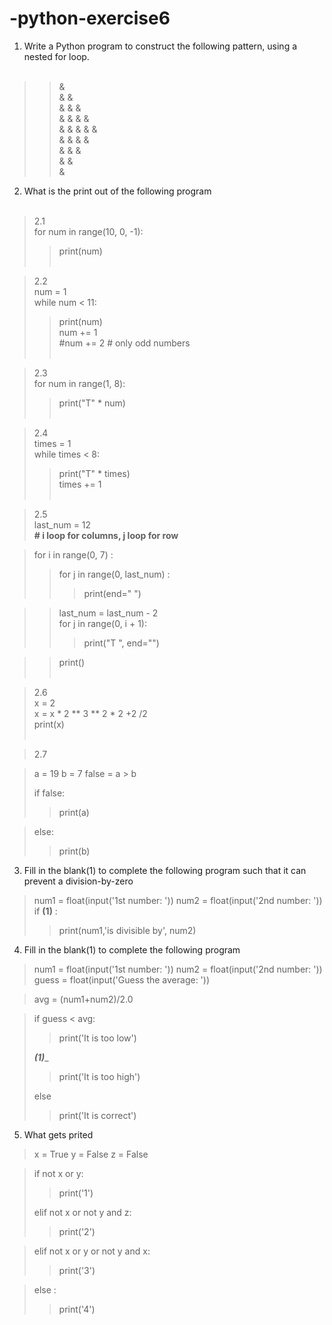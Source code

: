 # -python-exercise6

 1. Write a Python program to construct the following pattern, using a nested for loop.  </br>  </br>

>>&  </br>
>>& &  </br>
>>& & &  </br>
>>& & & &  </br>
>>& & & & &  </br>
>>& & & &  </br>
>>& & &  </br>
>>& &  </br>
>>&  </br>

2. What is the print out of the following program  </br>  </br>

>2.1  </br>
>for num in range(10, 0, -1):  </br>  
>>print(num)  </br>  </br>
    
    
>2.2     </br>
>num = 1   </br>
>while num < 11:   </br>
>> print(num)   </br>
>> num += 1   </br>
>> #num += 2  # only odd numbers   </br>  </br>

>2.3   </br>
>for num in range(1, 8):   </br>
   >>print("T" * num)   </br>  </br>
   
>2.4   </br>
>times = 1   </br>
>while times < 8:   </br>
  >>print("T" * times)   </br>
  >>times += 1   </br>  </br>
    
>2.5    </br>
>last_num = 12   </br>
>**# i loop for columns, j loop for row**  </br>

>for i in range(0, 7) :   </br>
>>for j in range(0, last_num) :  </br>
>>>print(end=" ")   </br>

>>last_num = last_num - 2   </br>
>>for j in range(0, i + 1):   </br>
>>>print("T ", end="")   </br>

>>print()   </br>  </br>
        
>2.6  </br>
>x = 2  </br>
>x = x * 2 ** 3 ** 2 * 2 +2 /2  </br>
>print(x)  </br>  </br>


>2.7

>a = 19
>b = 7
>false = a > b
>
>if false: 
>>print(a)

>else:
>>print(b)



3. Fill in the blank(1) to complete the following program such that it can prevent a division-by-zero

>num1 = float(input('1st number: '))
>num2 = float(input('2nd number: '))
>if ______(1)______ :
>>print(num1,'is divisible by', num2)
   
   
4. Fill in the blank(1) to complete the following program 

>num1 = float(input('1st number: '))
>num2 = float(input('2nd number: '))
>guess = float(input('Guess the average: '))

>avg = (num1+num2)/2.0

>if guess < avg:
>>print('It is too low')
>
>_____(1)______
>>print('It is too high')
>
>else
>>print('It is correct')
   

5. What gets prited

>x = True
>y = False
>z = False

>if not x or y:
>>print('1')
>
>elif not x or not y and z:
>>print('2')
    
>elif not x or y or not y and x:
>>print('3')
    
>else :
>>print('4')
